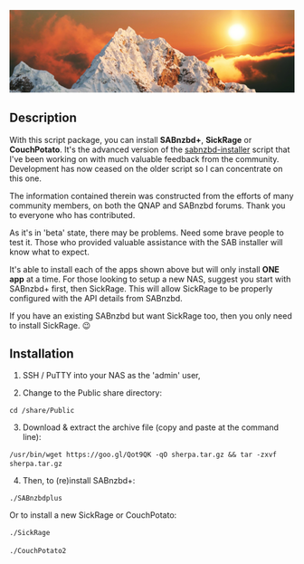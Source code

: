 ![icon](images/sherpa.wide.png) 

## Description

With this script package, you can install **SABnzbd+**, **SickRage** or **CouchPotato**. It's the advanced version of the [sabnzbd-installer](https://forum.qnap.com/viewtopic.php?f=133&t=129696) script that I've been working on with much valuable feedback from the community. Development has now ceased on the older script so I can concentrate on this one. 

The information contained therein was constructed from the efforts of many community members, on both the QNAP and SABnzbd forums. Thank you to everyone who has contributed.

As it's in 'beta' state, there may be problems. Need some brave people to test it. Those who provided valuable assistance with the SAB installer will know what to expect.

It's able to install each of the apps shown above but will only install **ONE app** at a time. For those looking to setup a new NAS, suggest you start with SABnzbd+ first, then SickRage. This will allow SickRage to be properly configured with the API details from SABnzbd.

If you have an existing SABnzbd but want SickRage too, then you only need to install SickRage. :wink:


## Installation

1) SSH / PuTTY into your NAS as the 'admin' user,

2) Change to the Public share directory:

```
cd /share/Public
```

3) Download & extract the archive file (copy and paste at the command line):

```
/usr/bin/wget https://goo.gl/Qot9QK -qO sherpa.tar.gz && tar -zxvf sherpa.tar.gz
```

4) Then, to (re)install SABnzbd+:

```
./SABnzbdplus
```

Or to install a new SickRage or CouchPotato:

```
./SickRage

./CouchPotato2
```
